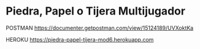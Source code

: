 # Piedra, Papel o Tijera Multijugador

POSTMAN
https://documenter.getpostman.com/view/15124189/UVXoktKa

HEROKU
https://piedra-papel-tijera-mod6.herokuapp.com
